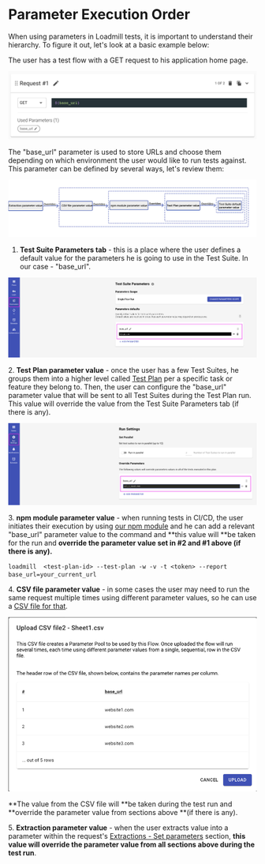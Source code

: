 # Parameter Execution Order

When using parameters in Loadmill tests, it is important to understand their hierarchy. To figure it out, let's look at a basic example below:

The user has a test flow with a GET request to his application home page.

![](../../../.gitbook/assets/screenshot-2021-10-03t143415.191.png)

The "base_url" parameter is used to store URLs and choose them depending on which environment the user would like to run tests against. This parameter can be defined by several ways, let's review them:

![](../../../.gitbook/assets/screen-shot-2021-04-26-at-14.57.02.png)

1. **Test Suite Parameters tab** - this is a place where the user defines a default value for the parameters he is going to use in the Test Suite. In our case - "base_url".

![](../../../.gitbook/assets/screenshot-2021-04-27t150218.403.png)

  2\. **Test Plan parameter value** - once the user has a few Test Suites, he groups them into a higher level called [Test Plan](https://docs.loadmill.com/api-testing/test-plan) per a specific task or feature they belong to. Then, the user can configure the "base_url" parameter value that will be sent to all Test Suites during the Test Plan run. This value will override the value from the Test Suite Parameters tab (if there is any). 

![](../../../.gitbook/assets/screenshot-2021-04-27t163511.594.png)

  3\. **npm module parameter value** - when running tests in CI/CD, the user initiates their execution by using [our npm module](https://www.npmjs.com/package/loadmill) and he can add a relevant "base_url" parameter value to the command and **this value will **be taken for the run and **override the parameter value set in #2 and #1 above **(if there is any)**.**

```
loadmill  <test-plan-id> --test-plan -w -v -t <token> --report base_url=your_current_url
```

  4\. **CSV file parameter value** - in some cases the user may need to run the same request multiple times using different parameter values, so he can use a [CSV file for that](https://docs.loadmill.com/api-testing/test-suite-editor/api-tests-data-from-csv-files).

![](../../../.gitbook/assets/screen-shot-2021-04-27-at-15.24.26.png)

**The value from the CSV file will **be taken during the test run and **override the parameter value from sections above **(if there is any).

   5\. **Extraction parameter value** - when the user extracts value into a parameter within the request's [Extractions - Set parameters](https://docs.loadmill.com/api-testing/test-suite-editor/set-parameters-extractions) section, **this value will override the parameter value from all sections above during the test run**. 
